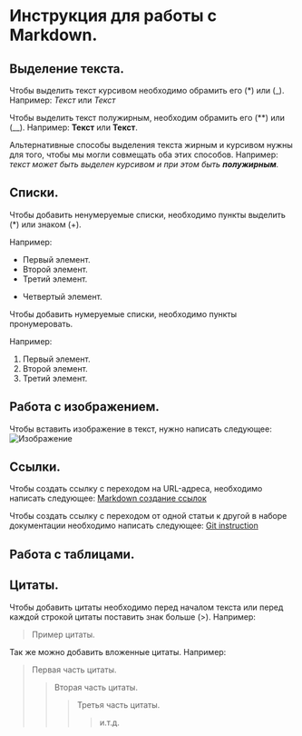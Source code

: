# Инструкция для работы с **Markdown**.

## Выделение текста.

Чтобы выделить текст курсивом необходимо обрамить его (*) или (_). Например: *Текст* или _Текст_

Чтобы выделить текст полужирным, необходим обрамить его (**) или (__). Например: **Текст** или __Текст__.

Альтернативные способы выделения текста жирным и курсивом нужны для того, чтобы мы могли совмещать оба этих способов. Например: 
_текст может быть выделен курсивом и при этом быть **полужирным**._

## Списки.

Чтобы добавить ненумеруемые списки, необходимо пункты выделить (*) или знаком (+).

Например:
* Первый элемент.
* Второй элемент.
* Третий элемент.
+ Четвертый элемент.

Чтобы добавить нумеруемые списки, необходимо пункты пронумеровать.

Например:
1. Первый элемент.
2. Второй элемент.
3. Третий элемент.

## Работа с изображением.

Чтобы вставить изображение в текст, нужно написать следующее:
![Изображение](images.png)

## Ссылки.

Чтобы создать ссылку с переходом на URL-адреса, необходимо написать следующее:
[Markdown создание ссылок](https://docs.microsoft.com/ru-ru/contribute/how-to-write-links)

Чтобы создать ссылку с переходом от одной статьи к другой в наборе документации необходимо написать следующее:
[Git instruction](#выделение-текста)

## Работа с таблицами.

## Цитаты.

Чтобы добавить цитаты необходимо перед началом текста или перед каждой строкой цитаты поставить знак больше (>). Например:
>Пример цитаты.

Так же можно добавить вложенные цитаты. Например:
>Первая часть цитаты.
>>Вторая часть цитаты.
>>>Третья часть цитаты.
>>>> и.т.д.